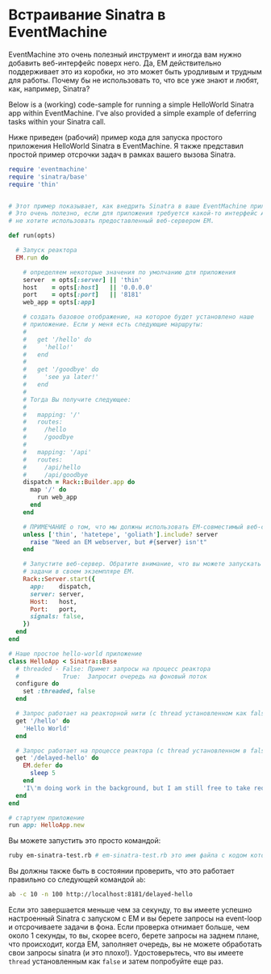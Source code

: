 # Встраивание Sinatra в EventMachine

EventMachine это очень полезный инструмент и иногда вам нужно добавить
веб-интерфейс поверх него. Да, EM действительно поддерживает это из коробки, но
это может быть уродливым и трудным для работы. Почему бы не использовать то,
что все уже знают и любят, как, например, Sinatra?

Below is a (working) code-sample for running a simple HelloWorld Sinatra app
within EventMachine. I've also provided a simple example of deferring tasks
within your Sinatra call.

Ниже приведен (рабочий) пример кода для запуска простого приложения HelloWorld
Sinatra в EventMachine. Я также представил простой пример отсрочки задач в
рамках вашего вызова Sinatra.

```ruby
require 'eventmachine'
require 'sinatra/base'
require 'thin'


# Этот пример показывает, как внедрить Sinatra в ваше EventMachine приложение.
# Это очень полезно, если для приложения требуется какой-то интерфейс API, и вы
# не хотите использовать предоставленный веб-сервером EM.

def run(opts)

  # Запуск реактора
  EM.run do

    # определяем некоторые значения по умолчанию для приложения
    server  = opts[:server] || 'thin'
    host    = opts[:host]   || '0.0.0.0'
    port    = opts[:port]   || '8181'
    web_app = opts[:app]

    # создать базовое отображение, на которое будет установлено наше
    # приложение. Если у меня есть следующие маршруты:
    #
    #   get '/hello' do
    #     'hello!'
    #   end
    #
    #   get '/goodbye' do
    #     'see ya later!'
    #   end
    #
    # Тогда Вы получите следующее:
    #
    #   mapping: '/'
    #   routes:
    #     /hello
    #     /goodbye
    #
    #   mapping: '/api'
    #   routes:
    #     /api/hello
    #     /api/goodbye
    dispatch = Rack::Builder.app do
      map '/' do
        run web_app
      end
    end

    # ПРИМЕЧАНИЕ о том, что мы должны использовать EM-совместимый веб-сервер. Тут может быть больше, но это те, которые в настоящее время доступны.
    unless ['thin', 'hatetepe', 'goliath'].include? server
      raise "Need an EM webserver, but #{server} isn't"
    end

    # Запустите веб-сервер. Обратите внимание, что вы можете запускать другие
    # задачи в своем экземпляре EM.
    Rack::Server.start({
      app:    dispatch,
      server: server,
      Host:   host,
      Port:   port,
      signals: false,
    })
  end
end

# Наше простое hello-world приложение
class HelloApp < Sinatra::Base
  # threaded - False: Примет запросы на процесс реактора
  #            True:  Запросит очередь на фоновый поток
  configure do
    set :threaded, false
  end

  # Запрос работает на реакторной нити (c thread установленном как false)
  get '/hello' do
    'Hello World'
  end

  # Запрос работает на процессе реактора (с thread установленном в false) и немедленно возвращается. Отсроченная задача не задерживает ответ от веб-сервиса.
  get '/delayed-hello' do
    EM.defer do
      sleep 5
    end
    'I\'m doing work in the background, but I am still free to take requests'
  end
end

# стартуем приложение
run app: HelloApp.new
```

Вы можете запустить это просто командой:

```bash
ruby em-sinatra-test.rb # em-sinatra-test.rb это имя файла с кодом который выше
```

Вы должны также быть в состоянии проверить, что это работает правильно со
следующей командой `ab`:

```bash
ab -c 10 -n 100 http://localhost:8181/delayed-hello
```

Если это завершается меньше чем за секунду, то вы имеете успешно настроенный
Sinatra с запуском с EM и вы берете запросы на event-loop и отсрочиваете задачи
в фона. Если проверка отнимает больше, чем около 1 секунды, то вы, скорее
всего, берете запросы на заднем плане, что происходит, когда EM, заполняет
очередь, вы не можете обработать свои запросы sinatra (и это плохо!).
Удостоверьтесь, что вы имеете `thread` установленным как `false` и затем
попробуйте еще раз.

